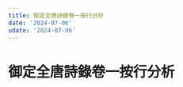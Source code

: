 ```yaml
---
title: 御定全唐詩錄卷一按行分析
date: '2024-07-06'
udate: '2024-07-06'
---
```

# 御定全唐詩錄卷一按行分析

<LinePage :list="lines" :chapternum="1" />

<script setup>
const chapter = '卷一';
import lines from '/data/qtsl/卷一/lines.json'
</script>
